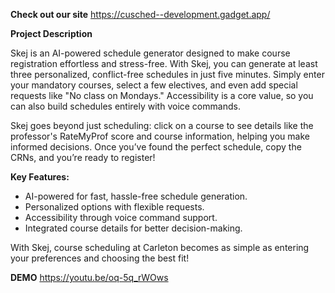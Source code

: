 **Check out our site**
https://cusched--development.gadget.app/

**Project Description**  

Skej is an AI-powered schedule generator designed to make course registration effortless and stress-free. With Skej, you can generate at least three personalized, conflict-free schedules in just five minutes. Simply enter your mandatory courses, select a few electives, and even add special requests like "No class on Mondays." Accessibility is a core value, so you can also build schedules entirely with voice commands.  

Skej goes beyond just scheduling: click on a course to see details like the professor's RateMyProf score and course information, helping you make informed decisions. Once you’ve found the perfect schedule, copy the CRNs, and you’re ready to register!  

**Key Features:**  
- AI-powered for fast, hassle-free schedule generation.  
- Personalized options with flexible requests.  
- Accessibility through voice command support.  
- Integrated course details for better decision-making.  

With Skej, course scheduling at Carleton becomes as simple as entering your preferences and choosing the best fit!


**DEMO**
https://youtu.be/oq-5q_rWOws
